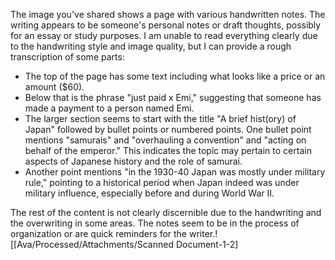 The image you've shared shows a page with various handwritten notes. The writing appears to be someone's personal notes or draft thoughts, possibly for an essay or study purposes. I am unable to read everything clearly due to the handwriting style and image quality, but I can provide a rough transcription of some parts:

- The top of the page has some text including what looks like a price or an amount ($60).
- Below that is the phrase "just paid x Emi," suggesting that someone has made a payment to a person named Emi.
- The larger section seems to start with the title "A brief hist(ory) of Japan" followed by bullet points or numbered points. One bullet point mentions "samurais" and "overhauling a convention" and "acting on behalf of the emperor." This indicates the topic may pertain to certain aspects of Japanese history and the role of samurai.
- Another point mentions "in the 1930-40 Japan was mostly under military rule," pointing to a historical period when Japan indeed was under military influence, especially before and during World War II.

The rest of the content is not clearly discernible due to the handwriting and the overwriting in some areas. The notes seem to be in the process of organization or are quick reminders for the writer.![[Ava/Processed/Attachments/Scanned Document-1-2]
